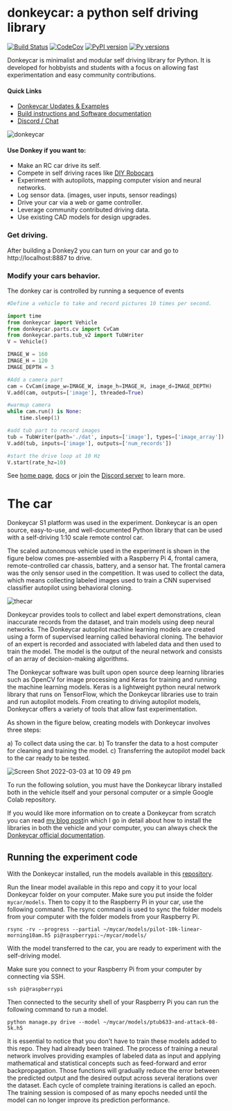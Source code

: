

# donkeycar: a python self driving library

[![Build Status](https://travis-ci.org/autorope/donkeycar.svg?branch=dev)](https://travis-ci.org/autorope/donkeycar)
[![CodeCov](https://codecov.io/gh/autoropoe/donkeycar/branch/dev/graph/badge.svg)](https://codecov.io/gh/autorope/donkeycar/branch/dev)
[![PyPI version](https://badge.fury.io/py/donkeycar.svg)](https://badge.fury.io/py/donkeycar)
[![Py versions](https://img.shields.io/pypi/pyversions/donkeycar.svg)](https://img.shields.io/pypi/pyversions/donkeycar.svg)

Donkeycar is minimalist and modular self driving library for Python. It is
developed for hobbyists and students with a focus on allowing fast experimentation and easy
community contributions.

#### Quick Links
* [Donkeycar Updates & Examples](http://donkeycar.com)
* [Build instructions and Software documentation](http://docs.donkeycar.com)
* [Discord / Chat](https://discord.gg/PN6kFeA)

![donkeycar](./docs/assets/build_hardware/donkey2.png)

#### Use Donkey if you want to:
* Make an RC car drive its self.
* Compete in self driving races like [DIY Robocars](http://diyrobocars.com)
* Experiment with autopilots, mapping computer vision and neural networks.
* Log sensor data. (images, user inputs, sensor readings)
* Drive your car via a web or game controller.
* Leverage community contributed driving data.
* Use existing CAD models for design upgrades.

### Get driving.
After building a Donkey2 you can turn on your car and go to http://localhost:8887 to drive.

### Modify your cars behavior.
The donkey car is controlled by running a sequence of events

```python
#Define a vehicle to take and record pictures 10 times per second.

import time
from donkeycar import Vehicle
from donkeycar.parts.cv import CvCam
from donkeycar.parts.tub_v2 import TubWriter
V = Vehicle()

IMAGE_W = 160
IMAGE_H = 120
IMAGE_DEPTH = 3

#Add a camera part
cam = CvCam(image_w=IMAGE_W, image_h=IMAGE_H, image_d=IMAGE_DEPTH)
V.add(cam, outputs=['image'], threaded=True)

#warmup camera
while cam.run() is None:
    time.sleep(1)

#add tub part to record images
tub = TubWriter(path='./dat', inputs=['image'], types=['image_array'])
V.add(tub, inputs=['image'], outputs=['num_records'])

#start the drive loop at 10 Hz
V.start(rate_hz=10)
```

See [home page](http://donkeycar.com), [docs](http://docs.donkeycar.com)
or join the [Discord server](http://www.donkeycar.com/community.html) to learn more.


# The car

Donkeycar S1 platform was used in the experiment. Donkeycar is an open source, easy-to-use, and well-documented Python library that can be used with a self-driving 1:10 scale remote control car.

The scaled autonomous vehicle used in the experiment is shown in the figure below comes pre-assembled with a Raspberry Pi 4, frontal camera, remote-controlled car chassis, battery, and a sensor hat. The frontal camera was the only sensor used in the competition. It was used to collect the data, which means collecting labeled images used to train a CNN supervised classifier autopilot using behavioral cloning.

![thecar](https://user-images.githubusercontent.com/8085864/156641685-faf4b0a0-f444-4144-bbdc-90a55569a5db.png)

Donkeycar provides tools to collect and label expert demonstrations, clean inaccurate records from the dataset, and train models using deep neural networks. The Donkeycar autopilot machine learning models are created using a form of supervised learning called behavioral cloning. The behavior of an expert is recorded and associated with labeled data and then used to train the model. The model is the output of the neural network and consists of an array of decision-making algorithms.

The Donkeycar software was built upon open source deep learning libraries such as OpenCV for image processing and Keras for training and running the machine learning models. Keras is a lightweight python neural network library that runs on TensorFlow, which the Donkeycar libraries use to train and run autopilot models. From creating to driving autopilot models, Donkeycar offers a variety of tools that allow fast experimentation. 

As shown in the figure below, creating models with Donkeycar involves three steps:

a) To collect data using the car.
b) To transfer the data to a host computer for cleaning and training the model.
c) Transferring the autopilot model back to the car ready to be tested.

![Screen Shot 2022-03-03 at 10 09 49 pm](https://user-images.githubusercontent.com/8085864/156644820-5b8f0f42-7fcc-414f-88c7-2fed0b81ab63.png)

To run the following solution, you must have the Donkeycar library installed both in the vehicle itself and your personal computer or a simple Google Colab repository. 

If you would like more information on to create a Donkeycar from scratch you can read [my blog post](https://softwareengineering.netlify.app/donkey-car/ )in which I go in detail about how to install the libraries in both the vehicle and your computer, you can always check the [Donkeycar official documentation](https://docs.donkeycar.com/). 


## Running the experiment code

With the Donkeycar installed, run the models available in this [repository](https://github.com/mikecamara/donkeycar-with-adversarial-machine-learning-attacks).


Run the linear model available in this repo and copy it to your local Donkeycar folder on your computer. Make sure you put inside the folder `mycar/models`. Then to copy it to the Raspberry Pi in your car, use the following command. The rsync command is used to sync the folder models from your computer with the folder models from your Raspberry Pi. 

````
rsync -rv --progress --partial ~/mycar/models/pilot-10k-linear-morning10am.h5 pi@raspberrypi:~/mycar/models/
````

With the model transferred to the car, you are ready to experiment with the self-driving model.

Make sure you connect to your Raspberry Pi from your computer by connecting via SSH. 

````
ssh pi@raspberrypi
````

Then connected to the security shell of your Raspberry Pi you can run the following command to run a model. 

````
python manage.py drive --model ~/mycar/models/ptub633-and-attack-08-5k.h5
````

It is essential to notice that you don't have to train these models added to this repo. They had already been trained. The process of training a neural network involves providing examples of labeled data as input and applying mathematical and statistical concepts such as feed-forward and error backpropagation. Those functions will gradually reduce the error between the predicted output and the desired output across several iterations over the dataset. Each cycle of complete training iterations is called an epoch. The training session is composed of as many epochs needed until the model can no longer improve its prediction performance.

